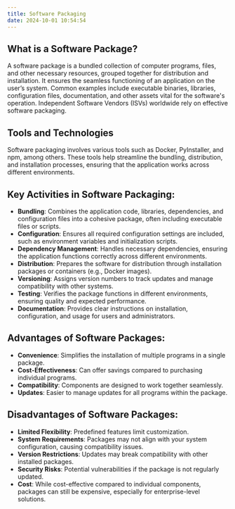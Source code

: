 ```yaml
---
title: Software Packaging
date: 2024-10-01 10:54:54
---
```

## What is a Software Package?
A software package is a bundled collection of computer programs, files, and other necessary resources, grouped together for distribution and installation. It ensures the seamless functioning of an application on the user’s system. Common examples include executable binaries, libraries, configuration files, documentation, and other assets vital for the software's operation. Independent Software Vendors (ISVs) worldwide rely on effective software packaging.

## Tools and Technologies
Software packaging involves various tools such as Docker, PyInstaller, and npm, among others. These tools help streamline the bundling, distribution, and installation processes, ensuring that the application works across different environments.

## Key Activities in Software Packaging:

- **Bundling**: Combines the application code, libraries, dependencies, and configuration files into a cohesive package, often including executable files or scripts.
- **Configuration**: Ensures all required configuration settings are included, such as environment variables and initialization scripts.
- **Dependency Management**: Handles necessary dependencies, ensuring the application functions correctly across different environments.
- **Distribution**: Prepares the software for distribution through installation packages or containers (e.g., Docker images).
- **Versioning**: Assigns version numbers to track updates and manage compatibility with other systems.
- **Testing**: Verifies the package functions in different environments, ensuring quality and expected performance.
- **Documentation**: Provides clear instructions on installation, configuration, and usage for users and administrators.

## Advantages of Software Packages:

- **Convenience**: Simplifies the installation of multiple programs in a single package.
- **Cost-Effectiveness**: Can offer savings compared to purchasing individual programs.
- **Compatibility**: Components are designed to work together seamlessly.
- **Updates**: Easier to manage updates for all programs within the package.

## Disadvantages of Software Packages:

- **Limited Flexibility**: Predefined features limit customization.
- **System Requirements**: Packages may not align with your system configuration, causing compatibility issues.
- **Version Restrictions**: Updates may break compatibility with other installed packages.
- **Security Risks**: Potential vulnerabilities if the package is not regularly updated.
- **Cost**: While cost-effective compared to individual components, packages can still be expensive, especially for enterprise-level solutions.
